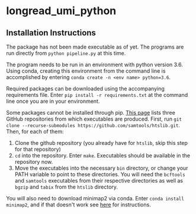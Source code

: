# longread_umi_python

## Installation Instructions
The package has not been made executable as of yet. The programs are run directly from `python pipeline.py` at this time.

The program needs to be run in an environment with python version 3.6. Using conda, creating this environment from the command line is accomplished by entering `conda create -n <env name> python=3.6`.

Required packages can be downloaded using the accompanying requirements file. Enter `pip install -r requirements.txt` at the command line once you are in your environment.

Some packages cannot be installed through pip. [This page](https://www.htslib.org/download/) lists three GitHub repositories from which executables are produced. First, run `git clone --recurse-submodules https://github.com/samtools/htslib.git`. Then, for each of them:

1. Clone the github repository (you already have for `htslib`, skip this step for that repository)
2. `cd` into the repository. Enter `make`. Executables should be available in the repository now.
3. Move the executables into the necessary `bin` directory, or change your PATH variable to point to these directories. You will need the `bcftools` and `samtools` executables from their respective directories as well as `bgzip` and `tabix` from the `htslib` directory.

You will also need to download minimap2 via conda. Enter `conda install minimap2`, and if that doesn't work see [here](https://github.com/lh3/minimap2#install) for instructions.
